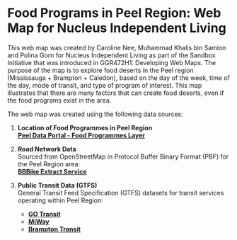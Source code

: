 # Food Programs in Peel Region: Web Map for Nucleus Independent Living 
 
<p> This web map was created by Caroline Nee, Muhammad Khalis bin Samion and Polina Gorn for Nucleus Independent Living as part of the Sandbox Initiative that was introduced in GGR472H1: Developing Web Maps. The purpose of the map is to explore food deserts in the Peel region (Mississauga + Brampton + Caledon), based on the day of the week, time of the day, mode of transit, and type of program of interest. This map illustrates that there are many factors that can create food deserts, even if the food programs exist in the area.</p>
<p>The web map was created using the following data sources:

1. **Location of Food Programmes in Peel Region**  
   [**Peel Data Portal - Food Programmes Layer**](https://data.peelregion.ca/datasets/857c09ef7fbb41e18fc9c119aee8ee38_0/explore?location=43.713594%2C-79.809875%2C10.82)

2. **Road Network Data**  
   Sourced from OpenStreetMap in Protocol Buffer Binary Format (PBF) for the Peel Region area:  
   [**BBBike Extract Service**](https://extract.bbbike.org/)

3. **Public Transit Data (GTFS)**  
   General Transit Feed Specification (GTFS) datasets for transit services operating within Peel Region:
   - [**GO Transit**](https://www.metrolinx.com/en/about-us/open-data)
   - [**MiWay**](https://www.mississauga.ca/miway-transit/developer-download/)
   - [**Brampton Transit**](https://geohub.brampton.ca/datasets/a355aabd5a8c490186bdce559c9c75fb/about)</p>
